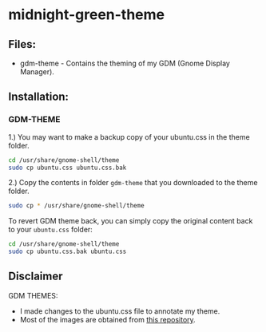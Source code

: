 # midnight-green-theme
## Files:
* gdm-theme - Contains the theming of my GDM (Gnome Display Manager). 

## Installation:
### GDM-THEME
1.) You may want to make a backup copy of your ubuntu.css in the theme folder.
```bash
cd /usr/share/gnome-shell/theme
sudo cp ubuntu.css ubuntu.css.bak
```

2.) Copy the contents in folder `gdm-theme` that you downloaded to the theme folder.
```bash
sudo cp * /usr/share/gnome-shell/theme
```
To revert GDM theme back, you can simply copy the original content back to your `ubuntu.css` folder:
```bash
cd /usr/share/gnome-shell/theme
sudo cp ubuntu.css.bak ubuntu.css
```

## Disclaimer
GDM THEMES:
* I made changes to the ubuntu.css file to annotate my theme.
* Most of the images are obtained from [this repository](https://github.com/i-mint/midnight).
